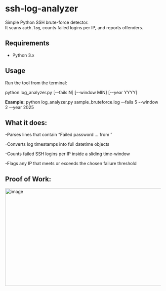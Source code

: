 # ssh-log-analyzer  
Simple Python SSH brute-force detector.  
It scans `auth.log`, counts failed logins per IP, and reports offenders.

## Requirements
- Python 3.x  

## Usage

Run the tool from the terminal:

python log_analyzer.py <logfile> [--fails N] [--window MIN] [--year YYYY]

**Example:**
python log_analyzer.py sample_bruteforce.log --fails 5 --window 2 --year 2025

## What it does:
-Parses lines that contain “Failed password … from <IP>”

-Converts log timestamps into full datetime objects

-Counts failed SSH logins per IP inside a sliding time-window

-Flags any IP that meets or exceeds the chosen failure threshold

## Proof of Work:
<img width="1093" height="315" alt="image" src="https://github.com/user-attachments/assets/76fb5723-c832-4959-99fc-6cc0ef3d8650" />

